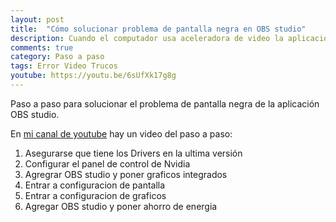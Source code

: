 ```yaml
---
layout: post
title:  "Cómo solucionar problema de pantalla negra en OBS studio"
description: Cuando el computador usa aceleradora de video la aplicacion OBS studio suele tener problemas para capturar la pantalla
comments: true
category: Paso a paso
tags: Error Video Trucos
youtube: https://youtu.be/6sUfXk17g8g
---
```

Paso a paso para solucionar el problema de pantalla negra de la aplicación OBS studio.

En <a target="_blank" href="{{ page.youtube }}">mi canal de youtube</a> hay un video del paso a paso:

1. Asegurarse que tiene los Drivers en la ultima versión
2. Configurar el panel de control de Nvidia
3. Agregrar OBS studio y poner graficos integrados
4. Entrar a configuracion de pantalla
5. Entrar a configuracion de graficos
6. Agregar OBS studio y poner ahorro de energia

